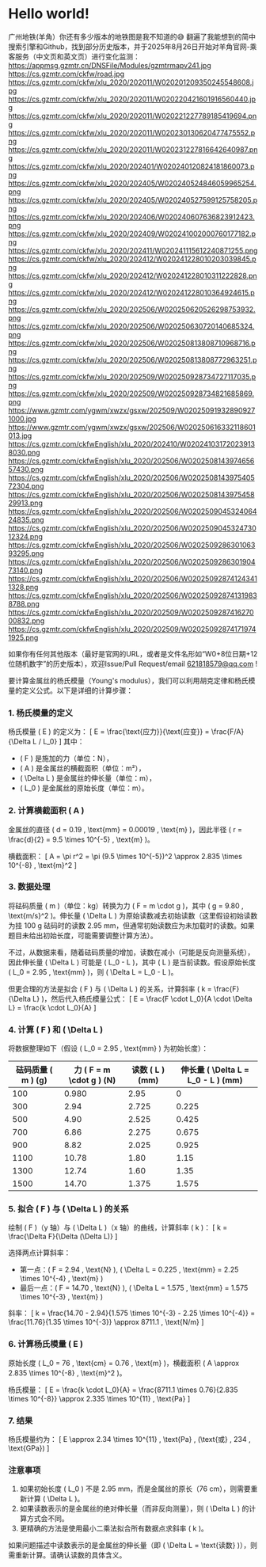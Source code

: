# Hello world!

广州地铁(羊角）你还有多少版本的地铁图是我不知道的😅
翻遍了我能想到的简中搜索引擎和Github，找到部分历史版本，并于2025年8月26日开始对羊角官网-乘客服务（中文页和英文页）进行变化监测：
https://appmsg.gzmtr.cn/DNSFile/Modules/gzmtrmapv241.jpg 
https://cs.gzmtr.com/ckfw/road.jpg 
https://cs.gzmtr.com/ckfw/xlu_2020/202011/W020201209350245548608.jpg 
https://cs.gzmtr.com/ckfw/xlu_2020/202011/W020220421601916560440.jpg 
https://cs.gzmtr.com/ckfw/xlu_2020/202011/W020221227789185419694.png 
https://cs.gzmtr.com/ckfw/xlu_2020/202011/W020230130620477475552.png 
https://cs.gzmtr.com/ckfw/xlu_2020/202011/W020231227816642640987.png 
https://cs.gzmtr.com/ckfw/xlu_2020/202401/W020240120824181860073.png 
https://cs.gzmtr.com/ckfw/xlu_2020/202405/W020240524846059965254.png 
https://cs.gzmtr.com/ckfw/xlu_2020/202405/W020240527599125758205.png 
https://cs.gzmtr.com/ckfw/xlu_2020/202406/W020240607636823912423.png 
https://cs.gzmtr.com/ckfw/xlu_2020/202409/W020241002000760177182.png 
https://cs.gzmtr.com/ckfw/xlu_2020/202411/W020241115612240871255.png 
https://cs.gzmtr.com/ckfw/xlu_2020/202412/W020241228010203039845.png 
https://cs.gzmtr.com/ckfw/xlu_2020/202412/W020241228010311222828.png 
https://cs.gzmtr.com/ckfw/xlu_2020/202412/W020241228010364924615.png 
https://cs.gzmtr.com/ckfw/xlu_2020/202506/W020250620526298753932.png 
https://cs.gzmtr.com/ckfw/xlu_2020/202506/W020250630720140685324.png 
https://cs.gzmtr.com/ckfw/xlu_2020/202506/W020250813808710968716.png 
https://cs.gzmtr.com/ckfw/xlu_2020/202506/W020250813808772963251.png 
https://cs.gzmtr.com/ckfw/xlu_2020/202509/W020250928734727117035.png 
https://cs.gzmtr.com/ckfw/xlu_2020/202509/W020250928734821685869.png 
https://www.gzmtr.com/ygwm/xwzx/gsxw/202509/W020250919328909271000.jpg 
https://www.gzmtr.com/ygwm/xwzx/gsxw/202506/W020250616332118601013.jpg 
https://cs.gzmtr.com/ckfwEnglish/xlu_2020/202410/W020241031720239138030.png 
https://cs.gzmtr.com/ckfwEnglish/xlu_2020/202506/W020250814397465657430.png 
https://cs.gzmtr.com/ckfwEnglish/xlu_2020/202506/W020250814397540572304.png 
https://cs.gzmtr.com/ckfwEnglish/xlu_2020/202506/W020250814397545829913.png 
https://cs.gzmtr.com/ckfwEnglish/xlu_2020/202506/W020250904532406424835.png 
https://cs.gzmtr.com/ckfwEnglish/xlu_2020/202506/W020250904532473012324.png 
https://cs.gzmtr.com/ckfwEnglish/xlu_2020/202506/W020250928630106393295.png 
https://cs.gzmtr.com/ckfwEnglish/xlu_2020/202506/W020250928630190473140.png 
https://cs.gzmtr.com/ckfwEnglish/xlu_2020/202506/W020250928741243411328.png 
https://cs.gzmtr.com/ckfwEnglish/xlu_2020/202506/W020250928741319838788.png 
https://cs.gzmtr.com/ckfwEnglish/xlu_2020/202509/W020250928741627000832.png 
https://cs.gzmtr.com/ckfwEnglish/xlu_2020/202509/W020250928741719741925.png 

如果你有任何其他版本（最好是官网的URL，或者是文件名形如“W0+8位日期+12位随机数字”的历史版本），欢迎Issue/Pull Request/email 621818579@qq.com !

要计算金属丝的杨氏模量（Young's modulus），我们可以利用胡克定律和杨氏模量的定义公式。以下是详细的计算步骤：

### 1. 杨氏模量的定义
杨氏模量 \( E \) 的定义为：
\[
E = \frac{\text{应力}}{\text{应变}} = \frac{F/A}{\Delta L / L_0}
\]
其中：
- \( F \) 是施加的力（单位：N），
- \( A \) 是金属丝的横截面积（单位：m²），
- \( \Delta L \) 是金属丝的伸长量（单位：m），
- \( L_0 \) 是金属丝的原始长度（单位：m）。

### 2. 计算横截面积 \( A \)
金属丝的直径 \( d = 0.19 \, \text{mm} = 0.00019 \, \text{m} \)，因此半径 \( r = \frac{d}{2} = 9.5 \times 10^{-5} \, \text{m} \)。

横截面积：
\[
A = \pi r^2 = \pi (9.5 \times 10^{-5})^2 \approx 2.835 \times 10^{-8} \, \text{m}^2
\]

### 3. 数据处理
将砝码质量 \( m \)（单位：kg）转换为力 \( F = m \cdot g \)，其中 \( g = 9.80 \, \text{m/s}^2 \)。伸长量 \( \Delta L \) 为原始读数减去初始读数（这里假设初始读数为挂 100 g 砝码时的读数 2.95 mm，但通常初始读数应为未加载时的读数。如果题目未给出初始长度，可能需要调整计算方法）。

不过，从数据来看，随着砝码质量的增加，读数在减小（可能是反向测量系统），因此伸长量 \( \Delta L \) 可能是 \( L_0 - L \)，其中 \( L \) 是当前读数。假设原始长度 \( L_0 = 2.95 \, \text{mm} \)，则 \( \Delta L = L_0 - L \)。

但更合理的方法是拟合 \( F \) 与 \( \Delta L \) 的关系，计算斜率 \( k = \frac{F}{\Delta L} \)，然后代入杨氏模量公式：
\[
E = \frac{F \cdot L_0}{A \cdot \Delta L} = \frac{k \cdot L_0}{A}
\]

### 4. 计算 \( F \) 和 \( \Delta L \)
将数据整理如下（假设 \( L_0 = 2.95 \, \text{mm} \) 为初始长度）：

| 砝码质量 \( m \) (g) | 力 \( F = m \cdot g \) (N) | 读数 \( L \) (mm) | 伸长量 \( \Delta L = L_0 - L \) (mm) |
|----------------------|---------------------------|-------------------|--------------------------------------|
| 100                  | 0.980                     | 2.95              | 0                                    |
| 300                  | 2.94                      | 2.725             | 0.225                                |
| 500                  | 4.90                      | 2.525             | 0.425                                |
| 700                  | 6.86                      | 2.275             | 0.675                                |
| 900                  | 8.82                      | 2.025             | 0.925                                |
| 1100                 | 10.78                     | 1.80              | 1.15                                 |
| 1300                 | 12.74                     | 1.60              | 1.35                                 |
| 1500                 | 14.70                     | 1.375             | 1.575                                |

### 5. 拟合 \( F \) 与 \( \Delta L \) 的关系
绘制 \( F \)（y 轴）与 \( \Delta L \)（x 轴）的曲线，计算斜率 \( k \)：
\[
k = \frac{\Delta F}{\Delta (\Delta L)}
\]

选择两点计算斜率：
- 第一点：\( F = 2.94 \, \text{N} \), \( \Delta L = 0.225 \, \text{mm} = 2.25 \times 10^{-4} \, \text{m} \)
- 最后一点：\( F = 14.70 \, \text{N} \), \( \Delta L = 1.575 \, \text{mm} = 1.575 \times 10^{-3} \, \text{m} \)

斜率：
\[
k = \frac{14.70 - 2.94}{1.575 \times 10^{-3} - 2.25 \times 10^{-4}} = \frac{11.76}{1.35 \times 10^{-3}} \approx 8711.1 \, \text{N/m}
\]

### 6. 计算杨氏模量 \( E \)
原始长度 \( L_0 = 76 \, \text{cm} = 0.76 \, \text{m} \)，横截面积 \( A \approx 2.835 \times 10^{-8} \, \text{m}^2 \)。

杨氏模量：
\[
E = \frac{k \cdot L_0}{A} = \frac{8711.1 \times 0.76}{2.835 \times 10^{-8}} \approx 2.335 \times 10^{11} \, \text{Pa}
\]

### 7. 结果
杨氏模量约为：
\[
E \approx 2.34 \times 10^{11} \, \text{Pa} \, (\text{或} \, 234 \, \text{GPa})
\]

### 注意事项
1. 如果初始长度 \( L_0 \) 不是 2.95 mm，而是金属丝的原长（76 cm），则需要重新计算 \( \Delta L \)。
2. 如果读数表示的是金属丝的绝对伸长量（而非反向测量），则 \( \Delta L \) 的计算方式会不同。
3. 更精确的方法是使用最小二乘法拟合所有数据点求斜率 \( k \)。

如果问题描述中读数表示的是金属丝的伸长量（即 \( \Delta L = \text{读数} \)），则需重新计算。请确认读数的具体含义。
